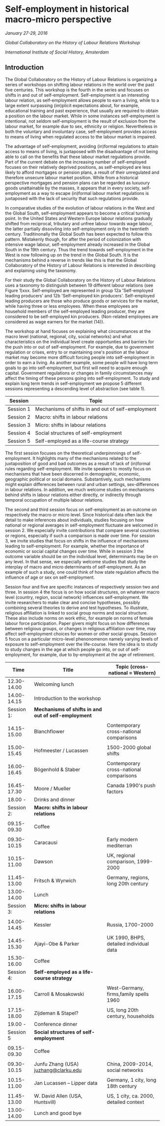 # Self-employment in historical macro-micro perspective

*January 27-29, 2016*

*Global Collaboratory on the History of Labour Relations Workshop*

*International Institute of Social History, Amsterdam*


## Introduction
The Global Collaboratory on the History of Labour Relations is organizing a series of workshops on shifting labour relations in the world over the past five centuries. This workshop is the fourth in the series and focuses on shifts in and out of self-employment. Self-employment is an interesting labour relation, as self-employment allows people to earn a living, while to a large extent surpassing (im)plicit expectations about, for example, educational training and past experience, that usually are required to obtain a position on the labour market. While in some instances self-employment is intentional, not seldom self-employment is the result of exclusion from the labour market, for example due to sex, ethnicity or religion. Nevertheless in both the voluntary and involuntary case, self-employment provides access to means of living when regulated access to the labour market is impaired.

The advantage of self-employment, avoiding (in)formal regulations to attain access to means of living, is juxtaposed with the disadvantage of not being able to call on the benefits that these labour market regulations provide. Part of the current debate on the increasing number of self-employed focuses on their relatively deprived positions, as self-employed are less likely to afford mortgages or pension plans, a result of their unregulated and therefore unsecure labour market position. While from a historical perspective mortgages and pension plans can be regarded as luxuoury goods unattainable by the masses, it appears that in every society, self-employment as a way to escape (in)formal labour market regulations is juxtaposed with the lack of security that such regulations provide. 

In comparative studies of the evolution of labour relations in the West and the Global South, self-employment appears to become a critical turning point. In the United States and Western Europe labour relations gradually shifted from reciprocal, tributary and unfree labour towards wage labour, the latter partially dissovling into self-employment only in the twentieth century. Traditinonally the Global South has been expected to follow this pattern. Mistakenly though, for after the period of colonization with intensive wage labour, self-employment already increased in the Global South in the 19th century. Thus the trend towards self-employment in the West is now following up on the trend in the Global South. It is the mechanisms behind a reverse in trends like this is that the Global Collaboratory of the History of Labour Relations is interested in describing and explaining using the taxonomy.

For their study the Global Collaboratory on the History of Labour Relations uses a taxonomy to distinguish between 19 different labour relations (see Figure 1)xxx. Self-employed are represented in group 12a 'Self-employed leading producers' and 12b 'Self-employed kin producers'. Self-employed leading producers are those who produce goods or services for the market, while having three or less employees. When these employees are household members of the self-employed leading producer, they are considered to be self-employed kin producers. (Non-related employees are considered as wage earners for the market (14)). 

The workshop at hand focuses on explaining what circumstances at the macro level (national, regional, city, social networks) and what characteristics on the individual level create opportunties and barriers for the push into or out of self-employment. For example, due to government regulation or crises, entry to or maintaining one's position at the labour market may become more difficult forcing people into self-employment in order to earn a living. As another example, some people will have long term goals to go into self-employment, but first will need to acquire enough capital. Government regulations or changes in family circumstances may affect the timing of these persons going into self-employment. To study and explain long term trends in self-employment we propose 5 different sessions representing a descending level of abstraction (see table 1).


| Session   | Topic                                              |
| ----------| -------------------------------------------------- |
| Session 1 | Mechanisms of shifts in and out of self-employment |
| Session 2 | Macro: shifts in labour relations	                 |
| Session 3 | Micro: shifts in labour relations                  |
| Session 4 | Social structures of self-employment               |
| Session 5 | Self-employed as a life-course strategy            | 


The first session focuses on the theoretical underpinnnings of self-employment. It highlights many of the mechanisms related to the juxtaposition of good and bad outcomes as a result of lack of (in)formal rules regarding self-employment. We invite speakers to mostly focus on mechanisms that have been discerned in demographic, economic, geographic political or social domains. Substantively, such mechanisms might explain differences between rural and urban settings, sex-differences in labour relations. In addition, we much welcome studies on mechanisms behind shifts in labour relations either directly, or indirectly through temporal occupation of multiple labour relations.

The second and third session focus on self-employment as an outcome on respectively the macro or micro level. Since historical data often lack the detail to make inferences about individuals, studies focusing on how national or regional averages in self-employment fluctuate are welcomed in session 2. We especially invite contributions that compare several countries or regions, especially if such a comparison is made over time. For session 3, we invite studies that focus on shifts in the influence of mechanisms leading to self-employment. For example, whether the importance of economic or social capital changes over time. While in session 3 the outcome variable should be on the individual level, determinants may be on any level. In that sense, we especially welcome studies that study the interplay of macro and micro determinants of self-employment. As an example of such a study, one could think of how state regulation affects the influence of age or sex on self-employment.

Session four and five are specific instances of respectively session two and three. In session 4 the focus is on how social structures, on whatever macro level (country, region, social network) influences self-employment. We invite researchers to make clear and concise hypotheses, possibly combining several theories to derive and test hypotheses. To illustrate, religious affiliation is linked to social group norms and social structure. These also include norms on work ethic, for example on norms of female labour force participation. Paper givers might focus on how differences between religious groups, or changes in religious affiliation over time, may affect self-employment choices for women or other social groups. Session 5 focus on a particular micro-level phenonomenon namely varying levels of exposure to self-employment over the life-course. Here the idea is to study to study changes in the age at which people go into, or out of self-employment, for example, due to by-employment at the age of retirement.

| Time        |                                            Title       | Topic (cross-national = Western)        |
| ------------|--------------------------------------------------------|-----------------------------------------|
| 12.30-14.00 | Welcoming lunch                                        |                                         |
| 14.00-14.15 | Introduction to the workshop                           |                                         |
| Session 1:  | **Mechanisms of shifts in and out of self-employment** |                                         |
|             |                                                        |                                         |
| 14.15-15.00 | Blanchflower                                           | Contemporary cross-national comparisons |
|             |                                                        |                                         |
| 15.00-15.45 | Hofmeester / Lucassen                                  | 1500-2000 global shifts                 |
|             |                                                        |                                         |
| 16.00-16.45 | Bögenhold & Staber                                     | Contemporary cross-national comparisons |
|             |                                                        |                                         |
| 16.45-17.30 | Moore / Mueller                                        | Canada 1990's push factors              | 
| 18.00 -     | Drinks and dinner                                      |                                         | 
| Session 2:  | **Macro: shifts in labour relations**                  |                                         | 
|             |                                                        |                                         |
| 09.15-09.30 | Coffee                                                 |                                         | 
|             |                                                        |                                         |
| 09.30-10.15 | Caracausi                                              | Early modern mediterran                 | 
|             |                                                        |                                         |
| 10.15-11.00 | Dawson                                                 | UK, regional comparison, 1999-2000      | 
|             |                                                        |                                         |
| 11.45-13.00 | Fritsch & Wyrwich                                      | Germany, regions, long 20th century     | 
| 13.00-14.00 | Lunch                                                  |                                         | 
| Session 3:  | **Micro: shifts in labour relations**                  |                                         | 
|             |                                                        |                                         |
| 14.00-14.45 | Kessler                                                | Russia, 1700-2000                       |
|             |                                                        |                                         |
| 14.45-15.30 | Ajayi-Obe &  Parker                                    | UK 1990, BHPS, detailed individual data | 
| 15.30-16.00 | Coffee                                                 |                                         | 
| Session 4:  | **Self-employed as a life-course strategy**            |                                         | 
|             |                                                        |                                         |
| 16.00-17.15 | Carroll & Mosakowski                                   | West-Germany, firms,family spells 1960  | 
|             |                                                        |                                         |
| 17.15-18.00 | Zijdeman & Stapel?                                     | US, long 20th century, households       | 
| 19.00 -     | Conference dinner                                      |                                         | 
| Session 5   | **Social structures of self-employment**               |                                         | 
|             |                                                        |                                         |
| 09.15-09.30 | Coffee                                                 |                                         | 
|             |                                                        |                                         |
| 09.30-10.15 | Junfu Zhang (USA) juzhang@clarku.edu                   | China, 2009-2014, social networks       | 
|             |                                                        |                                         |
| 10.15-11.00 | Jan Lucassen – Lipper data                             | Germany, 1 city, long 18th century      | 
|             |                                                        |                                         |
| 11.45-13.00 | W. David Allen (USA, Huntsvill)                        | US, 1 city, ca. 2000, detailed context  | 
| 13.00-14.00 | Lunch and good bye                                     |                                         | 

